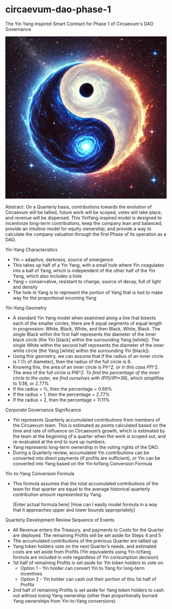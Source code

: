 # circaevum-dao-phase-1
The Yin Yang Inspired Smart Contract for Phase 1 of Circaevum's DAO Governance

![](./4o-yin-yang-art.png)

Abstract: On a Quarterly basis, contributions towards the evolution of Circaevum will be tallied, future work will be scoped, votes will take place, and revenue will be dispersed. This YinYang inspired model is designed to incentivize long-term contributions, keep the company lean and balanced, provide an intuitive model for equity ownership, and provide a way to calculate the company valuation through the first Phase of its operation as a DAO.

Yin-Yang Characteristics
- Yin = adaptive, darkness, source of emergence
- This takes up half of a Yin Yang, with a small hole where Yin coagulates into a ball of Yang, which is independent of the other half of the Yin Yang, which also includes a hole
- Yang = conservative, resistant to change, source of decay, full of light and density
- The hole in Yang is to represent the portion of Yang that is lost to make way for the proportional incoming Yang

Yin-Yang Geometry
- A standard Yin Yang model when examined along a line that bisects each of the smaller circles, there are 6 equal segments of equal length in progression: White, Black, White, and then Black, White, Black. The single Black within the first half represents the diameter of the inner black circle (the Yin [black] within the surrounding Yang [white]). The single White within the second half represents the diameter of the inner white circle (the Yang [white] within the surrounding Yin [black]).
- Using this geometry, we can assume that if the radius of an inner circle is 1 (½ of diameter), then the radius of the full circle is 6. 
- Knowing this, the area of an inner circle is PI*r^2, or in this case PI*1^2. The area of the full circle is PI*6^2. To find the percentage of the inner circle to the outer, we find ourselves with (PI*1)/(PI*36), which simplifies to 1/36, or 2.77%
- If the radius = ½, then the percentage = 0.69%
- If the radius = 1, then the percentage = 2.77%
- If the radius = 2, then the percentage = 11.11%

Corporate Governance Significance
- Yin represents Quarterly accumulated contributions from members of the Circaevum team. This is estimated as points calculated based on the time and rate of influence on Circaevum’s growth, which is estimated by the team at the beginning of a quarter when the work is scoped out, and re-evaluated at the end to sure up numbers. 
- Yang represents long-term ownership in the voting rights of the DAO. 
- During a Quarterly review, accumulated Yin contributions can be converted into direct payments (if profits are sufficient), or Yin can be converted into Yang based on the Yin-toYang Conversion Formula

Yin-to-Yang Conversion Formula
- This formula assumes that the total accumulated contributions of the team for that quarter are equal to the average historical quarterly contribution amount represented by Yang.

	[Enter actual formula here]
[How can I easily model formula in a way that it approaches upper and lower bounds appropriately]

Quarterly Development Review Sequence of Events
- All Revenue enters the Treasury, and payments to Costs for the Quarter are deployed. The remaining Profits will be set aside for Steps 4 and 5
- The accumulated contributions of the previous Quarter are tallied up
- Yang token holders vote on the next Quarter’s needs, and estimated costs are set aside from Profits (Yin equivalents using Yin-toYang formula are included in vote regardless of Yin consumption decision)
- 1st half of remaining Profits is set aside for Yin token holders to vote on.
    - Option 1 - Yin holder can convert Yin to Yang for long-term incentives
    - Option 2 - Yin holder can cash out their portion of this 1st half of Profits
- 2nd half of remaining Profits is set aside for Yang token holders to cash out without losing Yang ownership (other than proportionally burned Yang ownerships from Yin-to-Yang conversions)

